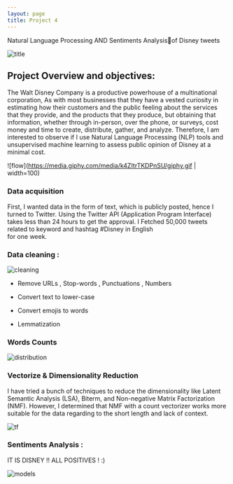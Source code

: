 ```yaml
---
layout: page
title: Project 4
---
```


Natural Language Processing AND Sentiments Analysisof Disney tweets

 
![title]({{site.url}}/images/giphy_ds.gif)
## Project Overview and objectives: 

The Walt Disney Company is a productive powerhouse of a multinational corporation, As with most businesses that they have a vested curiosity in estimating how their customers and the public feeling about the services that they provide, and the products that they produce, but obtaining that information, whether through in-person, over the phone, or  surveys, cost money and time to create, distribute, gather, and analyze. Therefore, I am interested to observe if I use Natural Language Processing (NLP) tools and unsupervised machine learning to assess public opinion of Disney at a minimal cost.


![flow](https://media.giphy.com/media/k4ZItrTKDPnSU/giphy.gif | width=100)


### Data acquisition

First, I wanted data in the form of text, which is publicly posted, hence I turned to Twitter. Using the Twitter API (Application Program Interface) takes less than 24 hours to get the approval. I Fetched  50,000 tweets related to keyword and hashtag #Disney in English  
for one week.

### Data cleaning :
![cleaning](https://media.giphy.com/media/YRLFCiISitFEQ/giphy.gif)

+ Remove URLs , Stop-words , Punctuations , Numbers

+ Convert text to lower-case 

+ Convert  emojis to words

+ Lemmatization

### Words Counts 

![distribution]({{site.url}}/images/mickeycount.png )


### Vectorize & Dimensionality Reduction

I have tried a bunch of techniques to reduce the dimensionality like Latent Semantic Analysis (LSA), Biterm, and Non-negative Matrix Factorization (NMF). However, I determined that NMF with a count vectorizer works more suitable for the data regarding to the short length and lack of context.

![tf]({{site.url}}/images/tfdis.png)


### Sentiments Analysis :
 IT IS DISNEY !!  ALL POSITIVES ! :)


![models]({{site.url}}/images/SEN_DIS.PNG)

